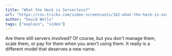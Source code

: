 ```yaml
---
title: "What the Heck is Serverless?"
url: "https://css-tricks.com/video-screencasts/162-what-the-heck-is-serverless/"
author: "David Wells"
tags: ["explain", "video"]
---
```


Are there still servers involved? Of course, but you don't manage them, scale them, or pay for them when you aren't using them. It really is a different model that deserves a new name.
